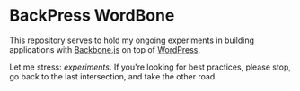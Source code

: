 # BackPress WordBone

This repository serves to hold my ongoing experiments in building applications with [Backbone.js](http://backbonejs.org) on top of [WordPress](http://wordpress.org).

Let me stress: *experiments*. If you're looking for best practices, please stop, go back to the last intersection, and take the other road.